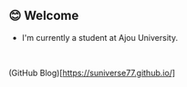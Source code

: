 <div>
  <!--Body-->
  
  ## :blush: Welcome

  - I'm currently a student at Ajou University.

  <br/>

  (GitHub Blog)[https://suniverse77.github.io/]
  
</div>

